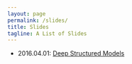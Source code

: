 ```yaml
---
layout: page
permalink: /slides/
title: Slides
tagline: A List of Slides
---
```


- 2016.04.01: [Deep Structured Models](2016.04.01_DeepStructuredModels/deep_structured_models.pdf)